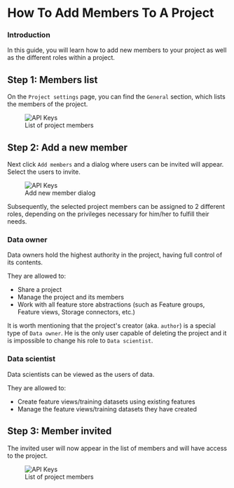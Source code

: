 # How To Add Members To A Project

### Introduction

In this guide, you will learn how to add new members to your project as well as the different roles within a project.

## Step 1: Members list

On the `Project settings` page, you can find the `General` section, which lists the members of the project.

<p align="center">
  <figure>
    <img src="../../../../assets/images/guides/project/members_list.png" alt="API Keys">
    <figcaption>List of project members</figcaption>
  </figure>
</p>

## Step 2: Add a new member

Next click `Add members` and a dialog where users can be invited will appear. Select the users to invite.

<p align="center">
  <figure>
    <img src="../../../../assets/images/guides/project/add_new_member.png" alt="API Keys">
    <figcaption>Add new member dialog</figcaption>
  </figure>
</p>

Subsequently, the selected project members can be assigned to 2 different roles, depending on the privileges necessary for him/her to fulfill their needs.

### Data owner

Data owners hold the highest authority in the project, having full control of its contents.

They are allowed to:
- Share a project
- Manage the project and its members
- Work with all feature store abstractions (such as Feature groups, Feature views, Storage connectors, etc.)

It is worth mentioning that the project's creator (aka. `author`) is a special type of `Data owner`. He is the only user capable of deleting the project and it is impossible to change his role to `Data scientist`.

### Data scientist

Data scientists can be viewed as the users of data.

They are allowed to:
- Create feature views/training datasets using existing features
- Manage the feature views/training datasets they have created

## Step 3: Member invited

The invited user will now appear in the list of members and will have access to the project.

<p align="center">
  <figure>
    <img src="../../../../assets/images/guides/project/member_invited.png" alt="API Keys">
    <figcaption>List of project members</figcaption>
  </figure>
</p>

